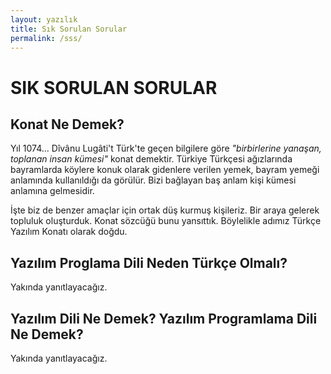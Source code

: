 ```yaml
---
layout: yazılık
title: Sık Sorulan Sorular
permalink: /sss/
---
```




<!-- 
{{site.github.team}}

{% for repository in site.github.public_repositories %}
  <a href='{{ repository.html_url }}'>
    {{ repository.name }}
  </a>
{% endfor %}

{% assign user = site.github.owner %}
{{ user }}
<div id="profile">
    <a href="{{ '/' | relative_url }}">
        <img src="{{ user.avatar_url }}" 
                alt="GitHub user avatar"
                title="GitHub user avatar"
                class="circle mb-3" 
                style="max-width: 150px;">

    <h1 class="{% if site.style == 'dark' %}text-white{% endif %} mb-2 lh-condensed">
            {% if user.name %}
                {{ user.name }}
            {% else %}
                {{ user.login }}
            {% endif %}
        </h1>
    </a>

    <p class="mb-3 f3 {% if site.style == 'dark' %}text-white{% else %}text-gray{% endif %}">
        {{ user.bio }}
    </p>
</div>

{{site.data.team}}
{% assign volkantash = site.data.volkantash %}

<div>
    <div class="(0/0)">
        <img class="kimlik_resmi" src="{{volkantash.avatar_url}}">
    </div>
    <div class="(1/0) t" style="padding-left:15px;">
        <h2>{{volkantash.name}}</h2>
        <p>
            <b>Yer:</b> {{volkantash.location}}<br>
            {{volkantash.bio}}<br>
            <a href="{{volkantash.html_url}}?tab=followers"><b>İzleyiciler:</b> {{volkantash.followers}}</a>, 
            <a href="{{volkantash.html_url}}?tab=following"><b>İzlemeler:</b> {{volkantash.following}}</a>
        </p>
    </div>
</div>
-->
# SIK SORULAN SORULAR

## Konat Ne Demek?

Yıl 1074... Dîvânu Lugâti't Türk'te geçen bilgilere göre *"birbirlerine yanaşan, toplanan insan kümesi"* konat demektir. Türkiye Türkçesi ağızlarında bayramlarda köylere konuk olarak gidenlere verilen yemek, bayram yemeği anlamında kullanıldığı da görülür. Bizi bağlayan baş anlam kişi kümesi anlamına gelmesidir.

İşte biz de benzer amaçlar için ortak düş kurmuş kişileriz. Bir araya gelerek topluluk oluşturduk. Konat sözcüğü bunu yansıttık. Böylelikle adımız Türkçe Yazılım Konatı olarak doğdu.

## Yazılım Proglama Dili Neden Türkçe Olmalı?
Yakında yanıtlayacağız.

## Yazılım Dili Ne Demek? Yazılım Programlama Dili Ne Demek?
Yakında yanıtlayacağız.

